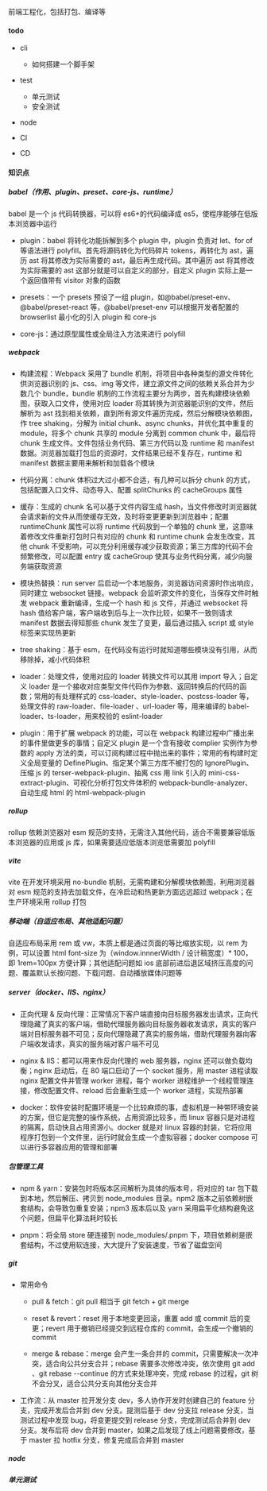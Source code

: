 前端工程化，包括打包、编译等

#### todo

- cli

  - 如何搭建一个脚手架

- test

  - 单元测试
  - 安全测试

- node

- CI

- CD

#### 知识点

##### babel（作用、plugin、preset、core-js、runtime）

babel 是一个 js 代码转换器，可以将 es6+的代码编译成 es5，使程序能够在低版本浏览器中运行

- plugin：babel 将转化功能拆解到多个 plugin 中，plugin 负责对 let、for of 等语法进行 polyfill。首先将源码转化为代码碎片 tokens，再转化为 ast，遍历 ast 将其修改为实际需要的 ast，最后再生成代码。其中遍历 ast 将其修改为实际需要的 ast 这部分就是可以自定义的部分，自定义 plugin 实际上是一个返回值带有 visitor 对象的函数

- presets：一个 presets 预设了一组 plugin，如@babel/preset-env、@babel/preset-react 等，@babel/preset-env 可以根据开发者配置的 browserlist 最小化的引入 plugin 和 core-js

- core-js：通过原型属性或全局注入方法来进行 polyfill

##### webpack

- 构建流程：Webpack 采用了 bundle 机制，将项目中各种类型的源文件转化供浏览器识别的 js、css、img 等文件，建立源文件之间的依赖关系合并为少数几个 bundle，bundle 机制的工作流程主要分为两步，首先构建模块依赖图，获取入口文件，使用对应 loader 将其转换为浏览器能识别的文件，然后解析为 ast 找到相关依赖，直到所有源文件遍历完成，然后分解模块依赖图，作 tree shaking，分解为 initial chunk、async chunks，并优化其中重复的 module，将多个 chunk 共享的 module 分离到 common chunk 中，最后将 chunk 生成文件。文件包括业务代码、第三方代码以及 runtime 和 manifest 数据。浏览器加载打包后的资源时，文件结果已经不复存在，runtime 和 manifest 数据主要用来解析和加载各个模块

- 代码分离：chunk 体积过大过小都不合适，有几种可以拆分 chunk 的方式，包括配置入口文件、动态导入、配置 splitChunks 的 cacheGroups 属性

- 缓存：生成的 chunk 名可以基于文件内容生成 hash，当文件修改时浏览器就会请求新的文件从而使缓存无效，及时将变更更新到浏览器中；配置 runtimeChunk 属性可以将 runtime 代码放到一个单独的 chunk 里，这意味着修改文件重新打包时只有对应的 chunk 和 runtime chunk 会发生改变，其他 chunk 不受影响，可以充分利用缓存减少获取资源；第三方库的代码不会频繁修改，可以配置 entry 或 cacheGroup 使其与业务代码分离，减少向服务端获取资源

- 模块热替换：run server 后启动一个本地服务，浏览器访问资源时作出响应，同时建立 websocket 链接。webpack 会监听源文件的变化，当保存文件时触发 webpack 重新编译，生成一个 hash 和 js 文件，并通过 websocket 将 hash 值给客户端，客户端收到后与上一次作比较，如果不一致则请求 manifest 数据去得知那些 chunk 发生了变更，最后通过插入 script 或 style 标签来实现热更新

- tree shaking：基于 esm，在代码没有运行时就知道哪些模块没有引用，从而移除掉，减小代码体积

- loader：处理文件，使用对应的 loader 转换文件可以其用 import 导入；自定义 loader 是一个接收对应类型文件代码作为参数、返回转换后的代码的函数；常用的有处理样式的 css-loader、style-loader、postcss-loader 等，处理文件的 raw-loader、file-loader 、url-loader 等，用来编译的 babel-loader、ts-loader，用来校验的 eslint-loader

- plugin：用于扩展 webpack 的功能，可以在 webpack 构建过程中广播出来的事件里做更多的事情；自定义 plugin 是一个含有接收 complier 实例作为参数的 apply 方法的类，可以订阅构建过程中抛出来的事件；常用的有构建时定义全局变量的 DefinePlugin、指定某个第三方库不被打包的 IgnorePlugin、压缩 js 的 terser-webpack-plugin、抽离 css 用 link 引入的 mini-css-extract-plugin、可视化分析打包文件体积的 webpack-bundle-analyzer、自动生成 html 的 html-webpack-plugin

##### rollup

rollup 依赖浏览器对 esm 规范的支持，无需注入其他代码，适合不需要兼容低版本浏览器的应用或 js 库，如果需要适应低版本浏览低需要加 polyfill

##### vite

vite 在开发环境采用 no-bundle 机制，无需构建和分解模块依赖图，利用浏览器对 esm 规范的支持去加载文件，在冷启动和热更新方面远远超过 webpack；在生产环境采用 rollup 打包

##### 移动端（自适应布局、其他适配问题）

自适应布局采用 rem 或 vw，本质上都是通过页面的等比缩放实现，以 rem 为例，可以设置 html font-size 为（window.innnerWidth / 设计稿宽度）\* 100，即 1rem=100px 方便计算；其他适配问题如 ios 底部前进后退区域挤压高度的问题、覆盖默认长按问题、下载问题、自动播放媒体问题等

##### server（docker、IIS、nginx）

- 正向代理 & 反向代理：正常情况下客户端直接向目标服务器发出请求，正向代理隐藏了真实的客户端，借助代理服务器向目标服务器收发请求，真实的客户端对目标服务器不可见；反向代理隐藏了真实的服务端，借助代理服务器向客户端收发请求，真实的服务端对客户端不可见

- nginx & IIS：都可以用来作反向代理的 web 服务器，nginx 还可以做负载均衡；nginx 启动后，在 80 端口启动了一个 socket 服务，用 master 进程读取 nginx 配置文件并管理 worker 进程，每个 worker 进程维护一个线程管理连接，修改配置文件、reload 后会重新生成一个 worker 进程，实现热部署

- docker：软件安装时配置环境是一个比较麻烦的事，虚拟机是一种带环境安装的方案，但它是完整的操作系统，占用资源比较多，而 linux 容器只是对进程的隔离，启动快且占用资源小。docker 就是对 linux 容器的封装，它将应用程序打包到一个文件里，运行时就会生成一个虚拟容器；docker compose 可以进行多容器应用的管理和部署

##### 包管理工具

- npm & yarn：安装包时将版本区间解析为具体的版本号，将对应的 tar 包下载到本地，然后解压、拷贝到 node_modules 目录。npm2 版本之前依赖树嵌套结构，会导致包重复安装；npm3 版本后以及 yarn 采用扁平化结构避免这个问题，但扁平化算法耗时较长

- pnpm：将全局 store 硬连接到 node_modules/.pnpm 下，项目依赖树是嵌套结构，不过使用软连接，大大提升了安装速度，节省了磁盘空间

##### git

- 常用命令

  - pull & fetch：git pull 相当于 git fetch + git merge

  - reset & revert：reset 用于本地变更回滚，重置 add 或 commit 后的变更；revert 用于撤销已经提交到远程仓库的 commit，会生成一个撤销的 commit

  - merge & rebase：merge 会产生一条合并的 commit，只需要解决一次冲突，适合向公共分支合并；rebase 需要多次修改冲突，依次使用 git add 、git rebase --continue 的方式来处理冲突，完成 rebase 的过程，git 树不会分叉，适合公共分支向其他分支合并

- 工作流：从 master 拉开发分支 dev，多人协作开发时创建自己的 feature 分支，完成开发后合并到 dev 分支。提测后基于 dev 分支拉 release 分支，当测试过程中发现 bug，将变更提交到 release 分支，完成测试后合并到 dev 分支。发布后将 dev 合并到 master，如果之后发现了线上问题需要修改，基于 master 拉 hotfix 分支，修复完成后合并到 master

##### node

##### 单元测试
